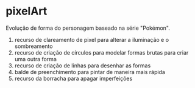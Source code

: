 # pixelArt
<p>  Evolução de forma do personagem baseado na série "Pokémon".</p>
<ol>
  <li>recurso de clareamento de pixel para alterar a iluminação e o sombreamento</li>
  <li>recurso de criação de círculos para modelar formas brutas para criar uma outra forma</li>
  <li>recurso de criação de linhas para desenhar as formas</li>
  <li>balde de preenchimento para pintar de maneira mais rápida</li>
  <li>recurso da borracha para apagar imperfeições</li>
</ol>
